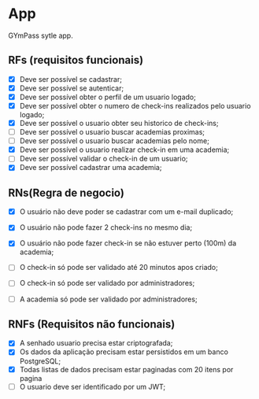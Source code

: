 # App

GYmPass sytle app.

## RFs (requisitos funcionais)

- [x] Deve ser possível se cadastrar;
- [x] Deve ser possível se autenticar;
- [x] Deve ser possível obter o perfil de um usuario logado;
- [x] Deve ser possível obter o numero de check-ins realizados pelo usuario logado;
- [x] Deve ser possível o usuario obter seu historico de check-ins;
- [ ] Deve ser possível o usuario buscar academias proximas;
- [ ] Deve ser possível o usuario buscar academias pelo nome;
- [x] Deve ser possível o usuario realizar check-in em uma academia;
- [ ] Deve ser possível validar o check-in de um usuario;
- [x] Deve ser possível cadastrar uma academia;

## RNs(Regra de negocio)

- [x] O usuário não deve poder se cadastrar com um e-mail duplicado;
- [x] O usuário não pode fazer 2 check-ins no mesmo dia;
- [x] O usuário não pode fazer check-in se não estuver perto (100m) da academia;
- [ ] O check-in só pode ser validado até 20 minutos apos criado;
- [ ] O check-in só pode ser validado por administradores;
- [ ] A academia só pode ser validado por administradores;


## RNFs (Requisitos não funcionais)

- [x] A senhado usuario precisa estar criptografada;
- [x] Os dados da aplicação precisam estar persistidos em um banco PostgreSQL;
- [x] Todas listas de dados precisam estar paginadas com 20 itens por pagina
- [ ] O usuario deve ser identificado por um JWT;